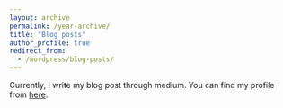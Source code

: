 ```yaml
---
layout: archive
permalink: /year-archive/
title: "Blog posts"
author_profile: true
redirect_from:
  - /wordpress/blog-posts/
---
```


<!-- {% include base_path %}
{% capture written_year %}'None'{% endcapture %}
{% for post in site.posts %}
  {% capture year %}{{ post.date | date: '%Y' }}{% endcapture %}
  {% if year != written_year %}
    <h2 id="{{ year | slugify }}" class="archive__subtitle">{{ year }}</h2>
    {% capture written_year %}{{ year }}{% endcapture %}
  {% endif %}
  {% include archive-single.html %}
{% endfor %} -->
Currently, I write my blog post through medium. You can find my profile from [here](https://medium.com/@raventhecute).